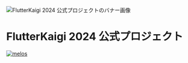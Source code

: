 <img src="https://github.com/user-attachments/assets/574c3073-19e2-4874-8c97-d9467f2f41c1" alt="FlutterKaigi 2024 公式プロジェクトのバナー画像" />

# FlutterKaigi 2024 公式プロジェクト

[![melos](https://img.shields.io/badge/maintained%20with-melos-f700ff.svg?style=flat-square)](https://github.com/invertase/melos)
